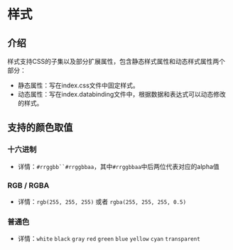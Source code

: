 # 样式

## 介绍

样式支持CSS的子集以及部分扩展属性，包含静态样式属性和动态样式属性两个部分：
- 静态属性：写在index.css文件中固定样式。
- 动态属性：写在index.databinding文件中，根据数据和表达式可以动态修改的样式。

## 支持的颜色取值

### 十六进制
- 详情：`#rrggbb``#rrggbbaa`，其中`#rrggbbaa`中后两位代表对应的alpha值

### RGB / RGBA

- 详情：`rgb(255, 255, 255)` 或者 `rgba(255, 255, 255, 0.5)`

### 普通色
- 详情：`white` `black` `gray` `red` `green` `blue` `yellow` `cyan` `transparent` 